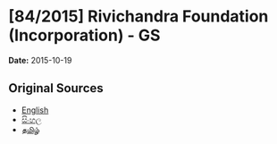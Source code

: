 # [84/2015] Rivichandra Foundation (Incorporation)  - GS

**Date:** 2015-10-19

## Original Sources

- [English](https://documents.gov.lk/view/bills/2015/10/84-2015_E.pdf)
- [සිංහල](https://documents.gov.lk/view/bills/2015/10/84-2015_S.pdf)
- [தமிழ்](https://documents.gov.lk/view/bills/2015/10/84-2015_T.pdf)
